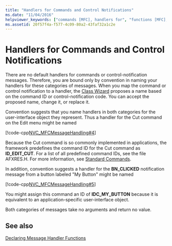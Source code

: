 ```yaml
---
title: "Handlers for Commands and Control Notifications"
ms.date: "11/04/2016"
helpviewer_keywords: ["commands [MFC], handlers for", "functions [MFC], handler", "handlers [MFC]", "controls [MFC], notifications", "handlers [MFC], control notification [MFC]", "notifications [MFC], handlers for control", "handlers [MFC], command"]
ms.assetid: 20f57f4a-f577-4c09-80a2-43faf32a1c2e
---
```

# Handlers for Commands and Control Notifications

There are no default handlers for commands or control-notification messages. Therefore, you are bound only by convention in naming your handlers for these categories of messages. When you map the command or control notification to a handler, the [Class Wizard](reference/mfc-class-wizard.md) proposes a name based on the command ID or control-notification code. You can accept the proposed name, change it, or replace it.

Convention suggests that you name handlers in both categories for the user-interface object they represent. Thus a handler for the Cut command on the Edit menu might be named

[!code-cpp[NVC_MFCMessageHandling#4](../mfc/codesnippet/cpp/handlers-for-commands-and-control-notifications_1.h)]

Because the Cut command is so commonly implemented in applications, the framework predefines the command ID for the Cut command as **ID_EDIT_CUT**. For a list of all predefined command IDs, see the file AFXRES.H. For more information, see [Standard Commands](../mfc/standard-commands.md).

In addition, convention suggests a handler for the **BN_CLICKED** notification message from a button labeled "My Button" might be named

[!code-cpp[NVC_MFCMessageHandling#5](../mfc/codesnippet/cpp/handlers-for-commands-and-control-notifications_2.h)]

You might assign this command an ID of **IDC_MY_BUTTON** because it is equivalent to an application-specific user-interface object.

Both categories of messages take no arguments and return no value.

## See also

[Declaring Message Handler Functions](../mfc/declaring-message-handler-functions.md)
